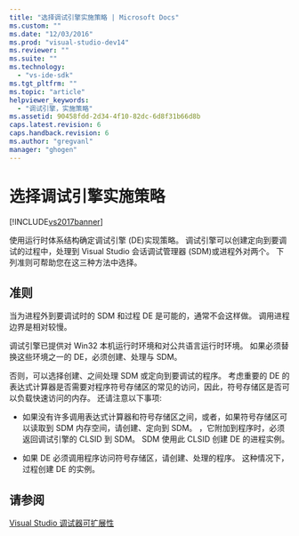 ```yaml
---
title: "选择调试引擎实施策略 | Microsoft Docs"
ms.custom: ""
ms.date: "12/03/2016"
ms.prod: "visual-studio-dev14"
ms.reviewer: ""
ms.suite: ""
ms.technology: 
  - "vs-ide-sdk"
ms.tgt_pltfrm: ""
ms.topic: "article"
helpviewer_keywords: 
  - "调试引擎，实施策略"
ms.assetid: 90458fdd-2d34-4f10-82dc-6d8f31b66d8b
caps.latest.revision: 6
caps.handback.revision: 6
ms.author: "gregvanl"
manager: "ghogen"
---
```

# 选择调试引擎实施策略
[!INCLUDE[vs2017banner](../../code-quality/includes/vs2017banner.md)]

使用运行时体系结构确定调试引擎 \(DE\)实现策略。  调试引擎可以创建定向到要调试的过程中，处理到 Visual Studio 会话调试管理器 \(SDM\)或进程外对两个。  下列准则可帮助您在这三种方法中选择。  
  
## 准则  
 当为进程外到要调试时的 SDM 和过程 DE 是可能的，通常不会这样做。  调用进程边界是相对较慢。  
  
 调试引擎已提供对 Win32 本机运行时环境和对公共语言运行时环境。  如果必须替换这些环境之一的 DE，必须创建、处理与 SDM。  
  
 否则，可以选择创建、之间处理 SDM 或定向到要调试的程序。  考虑重要的 DE 的表达式计算器是否需要对程序符号存储区的常见的访问，因此，符号存储区是否可以负载快速访问的内存。  还请注意以下事项:  
  
-   如果没有许多调用表达式计算器和符号存储区之间，或者，如果符号存储区可以读取到 SDM 内存空间，请创建、定向到 SDM。  ，它附加到程序时，必须返回调试引擎的 CLSID 到 SDM。  SDM 使用此 CLSID 创建 DE 的进程实例。  
  
-   如果 DE 必须调用程序访问符号存储区，请创建、处理的程序。  这种情况下，过程创建 DE 的实例。  
  
## 请参阅  
 [Visual Studio 调试器可扩展性](../../extensibility/debugger/visual-studio-debugger-extensibility.md)